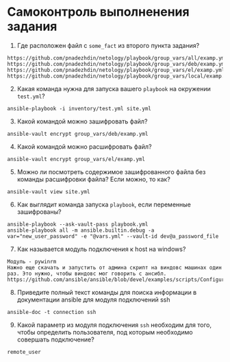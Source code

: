 # Самоконтроль выполненения задания

1. Где расположен файл с `some_fact` из второго пункта задания?
```
https://github.com/pnadezhdin/netology/playbook/group_vars/all/examp.yml
https://github.com/pnadezhdin/netology/playbook/group_vars/deb/examp.yml
https://github.com/pnadezhdin/netology/playbook/group_vars/el/examp.yml
https://github.com/pnadezhdin/netology/playbook/group_vars/local/examp.yml
```
2. Какая команда нужна для запуска вашего `playbook` на окружении `test.yml`?
```
ansible-playbook -i inventory/test.yml site.yml 
```
3. Какой командой можно зашифровать файл?
```
ansible-vault encrypt group_vars/deb/examp.yml 
```
4. Какой командой можно расшифровать файл?
```
ansible-vault encrypt group_vars/el/examp.yml
```
5. Можно ли посмотреть содержимое зашифрованного файла без команды расшифровки файла? Если можно, то как?
```
ansible-vault view site.yml
```
6. Как выглядит команда запуска `playbook`, если переменные зашифрованы?
```
ansible-playbook --ask-vault-pass playbook.yml
ansible-playbook all -m ansible.builtin.debug -a var="new_user_password" -e "@vars.yml" --vault-id dev@a_password_file
```
7. Как называется модуль подключения к host на windows?
```
Модуль - pywinrm
Нажно еще скачать и запустить от админа скрипт на виндовс машинах один раз. Это нужно, чтобы виндовс мог говорить с ансибл. https://github.com/ansible/ansible/blob/devel/examples/scripts/ConfigureRemotingForAnsible.ps1

```
8. Приведите полный текст команды для поиска информации в документации ansible для модуля подключений ssh
```
ansible-doc -t connection ssh
```
9. Какой параметр из модуля подключения `ssh` необходим для того, чтобы определить пользователя, под которым необходимо совершать подключение?
```
remote_user
```
